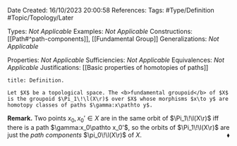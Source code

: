 <div class="topSpace"></div>

Date Created: 16/10/2023 20:00:58
References:
Tags: #Type/Definition #Topic/Topology/Later

Types: <i>Not Applicable</i>
Examples: <i>Not Applicable</i>
Constructions: [[Path#^path-components]], [[Fundamental Group]]
Generalizations: <i>Not Applicable</i>

Properties: <i>Not Applicable</i>
Sufficiencies: <i>Not Applicable</i>
Equivalences: <i>Not Applicable</i>
Justifications: [[Basic properties of homotopies of paths]]

``` ad-Definition
title: Definition.

Let $X$ be a topological space. The <b>fundamental groupoid</b> of $X$ is the groupoid $\Pi_1\!\l(X\r)$ over $X$ whose morphisms $x\to y$ are homotopy classes of paths $\gamma:x\pathto y$.

```

<b>Remark.</b> Two points $x_0,x_0'\in X$ are in the same orbit of $\Pi_1\!\l(X\r)$ iff there is a path $\gamma:x_0\pathto x_0'$, so the orbits of $\Pi_1\!\l(X\r)$ are just the <i>path components</i> $\pi_0\!\l(X\r)$ of $X$.<span style="float:right;">$\blacklozenge$</span>
